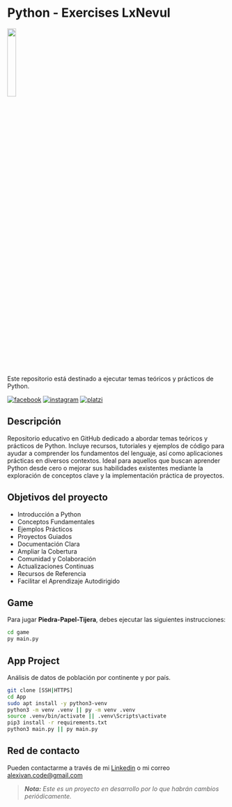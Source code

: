# Python - Exercises LxNevul

![]()<img src="https://i.imgur.com/INy97aR.jpg" width="20%">

Este repositorio está destinado a ejecutar temas teóricos y prácticos de Python.

[![facebook](https://img.shields.io/badge/Facebook-lxnevul-%233E73B5?style=plastic&logo=facebook&labelColor=%23505E6E)][netsocial_1]
[![instagram](https://img.shields.io/badge/Instagram-lxnevul-%23F57A16?style=plastic&logo=instagram&labelColor=%23505E6E)][netsocial_2]
[![platzi](https://img.shields.io/badge/Platzi-lxnevul-%2313D644?style=plastic&logo=platzi&labelColor=%23505E6E)][netsocial_3]

## Descripción

Repositorio educativo en GitHub dedicado a abordar temas teóricos y prácticos de Python. Incluye recursos, tutoriales y ejemplos de código para ayudar a comprender los fundamentos del lenguaje, así como aplicaciones prácticas en diversos contextos. Ideal para aquellos que buscan aprender Python desde cero o mejorar sus habilidades existentes mediante la exploración de conceptos clave y la implementación práctica de proyectos.

## Objetivos del proyecto

- Introducción a Python
- Conceptos Fundamentales
- Ejemplos Prácticos
- Proyectos Guiados
- Documentación Clara
- Ampliar la Cobertura
- Comunidad y Colaboración
- Actualizaciones Continuas
- Recursos de Referencia
- Facilitar el Aprendizaje Autodirigido

## Game

Para jugar <strong>Piedra-Papel-Tijera</strong>, debes ejecutar las siguientes instrucciones:

```sh
cd game
py main.py
```

## App Project
Análisis de datos de población por continente y por país.

```sh
git clone [SSH|HTTPS]
cd App
sudo apt install -y python3-venv
python3 -m venv .venv || py -m venv .venv
source .venv/bin/activate || .venv\Scripts\activate
pip3 install -r requirements.txt
python3 main.py || py main.py
```

## Red de contacto

Pueden contactarme a través de mi [Linkedin] o mi correo alexivan.code@gmail.com

> ***Nota:** Este es un proyecto en desarrollo por lo que habrán cambios periódicamente.*

[netsocial_1]: https://www.facebook.com/lxnevul "Facebook"
[netsocial_2]: https://www.instagram.com/lxnevul "Instagram"
[netsocial_3]: https://platzi.com/p/lxnevul "Platzi"
[Linkedin]: https://www.linkedin.com/in/alexivan-code "Linkedin"
